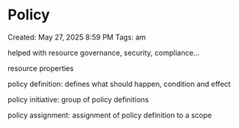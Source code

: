 # Policy

Created: May 27, 2025 8:59 PM
Tags: am

helped with resource governance, security, compliance…

resource properties

policy definition: defines what should happen, condition and effect

policy initiative: group of policy definitions

policy assignment: assignment of policy definition to a scope